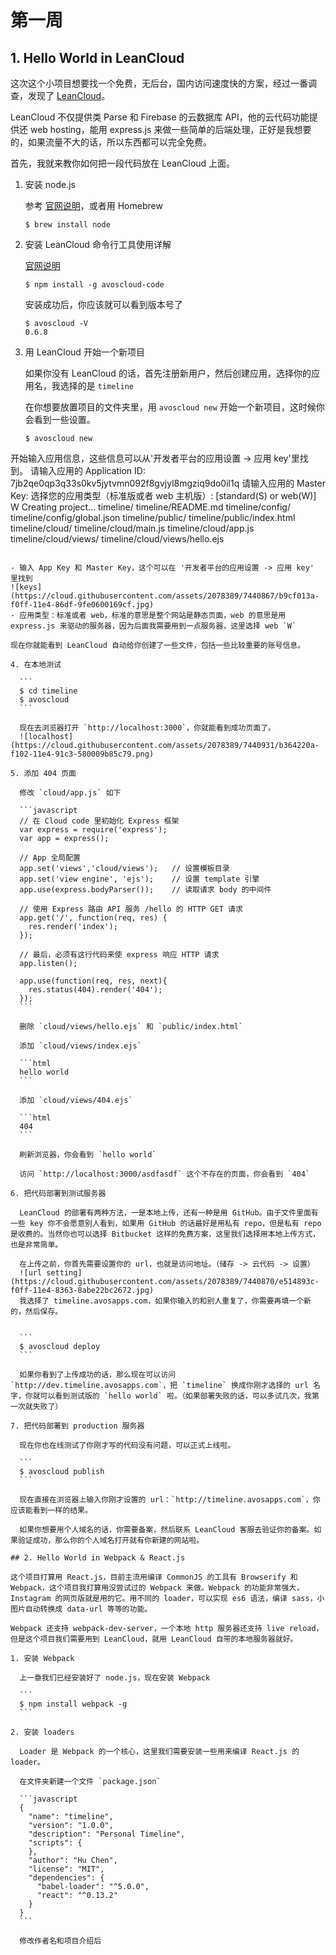 # 第一周

## 1. Hello World in LeanCloud

这次这个小项目想要找一个免费，无后台，国内访问速度快的方案，经过一番调查，发现了 [LeanCloud](https://leancloud.cn/)。

LeanCloud 不仅提供类 Parse 和 Firebase 的云数据库 API，他的云代码功能提供还 web hosting，能用 express.js 来做一些简单的后端处理，正好是我想要的，如果流量不大的话，所以东西都可以完全免费。

首先，我就来教你如何把一段代码放在 LeanCloud 上面。

1. 安装 node.js

	参考 [官网说明](https://nodejs.org/)，或者用 Homebrew
	
	```
	$ brew install node
	```
2. 安装 LeanCloud 命令行工具使用详解

	[官网说明](https://cn.avoscloud.com/docs/cloud_code_commandline.html)
	
	```
	$ npm install -g avoscloud-code
	```
	
	安装成功后，你应该就可以看到版本号了
	
	```
	$ avoscloud -V
	0.6.8
	```
3. 用 LeanCloud 开始一个新项目

	如果你没有 LeanCloud 的话，首先注册新用户，然后创建应用，选择你的应用名，我选择的是 `timeline`
	
	在你想要放置项目的文件夹里，用 `avoscloud new` 开始一个新项目，这时候你会看到一些设置。
	
	```
	$ avoscloud new
开始输入应用信息，这些信息可以从'开发者平台的应用设置 -> 应用 key'里找到。
请输入应用的 Application ID: 7jb2qe0qp3q33s0kv5jytvmn092f8gvjyl8mgziq9do0il1q
请输入应用的 Master Key:
选择您的应用类型（标准版或者 web 主机版）: [standard(S) or web(W)] W
Creating project...
  timeline/
  timeline/README.md
  timeline/config/
  timeline/config/global.json
  timeline/public/
  timeline/public/index.html
  timeline/cloud/
  timeline/cloud/main.js
  timeline/cloud/app.js
  timeline/cloud/views/
  timeline/cloud/views/hello.ejs
  ```
  
  - 输入 App Key 和 Master Key，这个可以在 '开发者平台的应用设置 -> 应用 key' 里找到
  ![keys](https://cloud.githubusercontent.com/assets/2078389/7440867/b9cf013a-f0ff-11e4-86df-9fe0600169cf.jpg)
  - 应用类型：标准或者 web，标准的意思是整个网站是静态页面，web 的意思是用 express.js 来驱动的服务器，因为后面我需要用到一点服务器，这里选择 web `W`
  
  现在你就能看到 LeanCloud 自动给你创建了一些文件，包括一些比较重要的账号信息。
  
4. 在本地测试

	```
	$ cd timeline
	$ avoscloud
	```
	
	现在去浏览器打开 `http://localhost:3000`，你就能看到成功页面了。
	![localhost](https://cloud.githubusercontent.com/assets/2078389/7440931/b364220a-f102-11e4-91c3-580009b85c79.png)
	
5. 添加 404 页面

	修改 `cloud/app.js` 如下
	
	```javascript
	// 在 Cloud code 里初始化 Express 框架
	var express = require('express');
	var app = express();

	// App 全局配置
	app.set('views','cloud/views');   // 设置模板目录
	app.set('view engine', 'ejs');    // 设置 template 引擎
	app.use(express.bodyParser());    // 读取请求 body 的中间件

	// 使用 Express 路由 API 服务 /hello 的 HTTP GET 请求
	app.get('/', function(req, res) {
	  res.render('index');
	});

	// 最后，必须有这行代码来使 express 响应 HTTP 请求
	app.listen();

	app.use(function(req, res, next){
	  res.status(404).render('404');
	});
	```
	
	删除 `cloud/views/hello.ejs` 和 `public/index.html`
	
	添加 `cloud/views/index.ejs`
	
	```html
	hello world
	```
	
	添加 `cloud/views/404.ejs`
	
	```html
	404
	```
	
	刷新浏览器，你会看到 `hello world`
	
	访问 `http://localhost:3000/asdfasdf` 这个不存在的页面，你会看到 `404`
	
6. 把代码部署到测试服务器

	LeanCloud 的部署有两种方法，一是本地上传，还有一种是用 GitHub。由于文件里面有一些 key 你不会愿意别人看到，如果用 GitHub 的话最好是用私有 repo，但是私有 repo 是收费的。当然你也可以选择 Bitbucket 这样的免费方案，这里我们选择用本地上传方式，也是非常简单。
	
	在上传之前，你首先需要设置你的 url，也就是访问地址。（储存 -> 云代码 -> 设置）
	![url setting](https://cloud.githubusercontent.com/assets/2078389/7440870/e514893c-f0ff-11e4-8363-8abe22bc2672.jpg)
	我选择了 timeline.avosapps.com，如果你输入的和别人重复了，你需要再填一个新的，然后保存。
	
	
	```
	$ avoscloud deploy
	```
	
	如果你看到了上传成功的话，那么现在可以访问 `http://dev.timeline.avosapps.com`，把 `timeline` 换成你刚才选择的 url 名字，你就可以看到测试版的 `hello world` 啦。（如果部署失败的话，可以多试几次，我第一次就失败了）
	
7. 把代码部署到 production 服务器

	现在你也在线测试了你刚才写的代码没有问题，可以正式上线啦。
	
	```
	$ avoscloud publish
	```
	
	现在直接在浏览器上输入你刚才设置的 url：`http://timeline.avosapps.com`，你应该能看到一样的结果。
	
	如果你想要用个人域名的话，你需要备案，然后联系 LeanCloud 客服去验证你的备案。如果验证成功，那么你的个人域名打开就有你新建的网站啦。
	
## 2. Hello World in Webpack & React.js

这个项目打算用 React.js，目前主流用编译 CommonJS 的工具有 Browserify 和 Webpack，这个项目我打算用没尝试过的 Webpack 来做。Webpack 的功能非常强大，Instagram 的网页版就是用的它。用不同的 loader，可以实现 es6 语法，编译 sass，小图片自动转换成 data-url 等等的功能。

Webpack 还支持 webpack-dev-server，一个本地 http 服务器还支持 live reload，但是这个项目我们需要用到 LeanCloud，就用 LeanCloud 自带的本地服务器就好。

1. 安装 Webpack

	上一章我们已经安装好了 node.js，现在安装 Webpack
	
	```
	$ npm install webpack -g
	```
	
2. 安装 loaders

	Loader 是 Webpack 的一个核心，这里我们需要安装一些用来编译 React.js 的 loader。
	
	在文件夹新建一个文件 `package.json`
	
	```javascript
	{
	  "name": "timeline",
	  "version": "1.0.0",
	  "description": "Personal Timeline",
	  "scripts": {
	  },
	  "author": "Hu Chen",
	  "license": "MIT",
	  "dependencies": {
	    "babel-loader": "^5.0.0",
	    "react": "^0.13.2"
	  }
	}
	```
	
	修改作者名和项目介绍后

	

